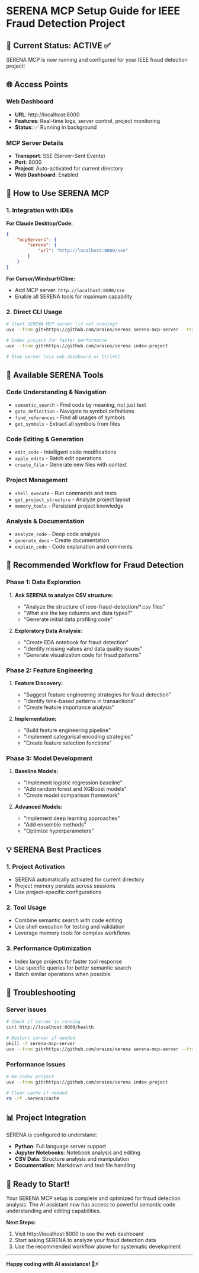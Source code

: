 # SERENA MCP Setup Guide for IEEE Fraud Detection Project

## 🎯 Current Status: ACTIVE ✅

SERENA MCP is now running and configured for your IEEE fraud detection project!

## 🌐 Access Points

### Web Dashboard
- **URL**: http://localhost:8000
- **Features**: Real-time logs, server control, project monitoring
- **Status**: ✅ Running in background

### MCP Server Details
- **Transport**: SSE (Server-Sent Events)
- **Port**: 8000
- **Project**: Auto-activated for current directory
- **Web Dashboard**: Enabled

## 🚀 How to Use SERENA MCP

### 1. Integration with IDEs

**For Claude Desktop/Code:**
```json
{
    "mcpServers": {
        "serena": {
            "url": "http://localhost:8000/sse"
        }
    }
}
```

**For Cursor/Windsurf/Cline:**
- Add MCP server: `http://localhost:8000/sse`
- Enable all SERENA tools for maximum capability

### 2. Direct CLI Usage

```bash
# Start SERENA MCP server (if not running)
uvx --from git+https://github.com/oraios/serena serena-mcp-server --transport sse --port 8000 --project $(pwd)

# Index project for faster performance
uvx --from git+https://github.com/oraios/serena index-project

# Stop server (via web dashboard or Ctrl+C)
```

## 🔧 Available SERENA Tools

### Code Understanding & Navigation
- `semantic_search` - Find code by meaning, not just text
- `goto_definition` - Navigate to symbol definitions
- `find_references` - Find all usages of symbols
- `get_symbols` - Extract all symbols from files

### Code Editing & Generation
- `edit_code` - Intelligent code modifications
- `apply_edits` - Batch edit operations
- `create_file` - Generate new files with context

### Project Management  
- `shell_execute` - Run commands and tests
- `get_project_structure` - Analyze project layout
- `memory_tools` - Persistent project knowledge

### Analysis & Documentation
- `analyze_code` - Deep code analysis
- `generate_docs` - Create documentation
- `explain_code` - Code explanation and comments

## 🎯 Recommended Workflow for Fraud Detection

### Phase 1: Data Exploration
1. **Ask SERENA to analyze CSV structure:**
   - "Analyze the structure of ieee-fraud-detection/*.csv files"
   - "What are the key columns and data types?"
   - "Generate initial data profiling code"

2. **Exploratory Data Analysis:**
   - "Create EDA notebook for fraud detection"
   - "Identify missing values and data quality issues"
   - "Generate visualization code for fraud patterns"

### Phase 2: Feature Engineering
1. **Feature Discovery:**
   - "Suggest feature engineering strategies for fraud detection"
   - "Identify time-based patterns in transactions"
   - "Create feature importance analysis"

2. **Implementation:**
   - "Build feature engineering pipeline"
   - "Implement categorical encoding strategies"
   - "Create feature selection functions"

### Phase 3: Model Development
1. **Baseline Models:**
   - "Implement logistic regression baseline"
   - "Add random forest and XGBoost models"
   - "Create model comparison framework"

2. **Advanced Models:**
   - "Implement deep learning approaches"
   - "Add ensemble methods"
   - "Optimize hyperparameters"

## 💡 SERENA Best Practices

### 1. Project Activation
- SERENA automatically activated for current directory
- Project memory persists across sessions
- Use project-specific configurations

### 2. Tool Usage
- Combine semantic search with code editing
- Use shell execution for testing and validation
- Leverage memory tools for complex workflows

### 3. Performance Optimization
- Index large projects for faster tool response
- Use specific queries for better semantic search
- Batch similar operations when possible

## 🐛 Troubleshooting

### Server Issues
```bash
# Check if server is running
curl http://localhost:8000/health

# Restart server if needed
pkill -f serena-mcp-server
uvx --from git+https://github.com/oraios/serena serena-mcp-server --transport sse --port 8000 --project $(pwd)
```

### Performance Issues
```bash
# Re-index project
uvx --from git+https://github.com/oraios/serena index-project

# Clear cache if needed
rm -rf .serena/cache
```

## 📊 Project Integration

SERENA is configured to understand:
- **Python**: Full language server support
- **Jupyter Notebooks**: Notebook analysis and editing
- **CSV Data**: Structure analysis and manipulation
- **Documentation**: Markdown and text file handling

## 🎉 Ready to Start!

Your SERENA MCP setup is complete and optimized for fraud detection analysis. The AI assistant now has access to powerful semantic code understanding and editing capabilities.

**Next Steps:**
1. Visit http://localhost:8000 to see the web dashboard
2. Start asking SERENA to analyze your fraud detection data
3. Use the recommended workflow above for systematic development

---

**Happy coding with AI assistance! 🤖⚡** 